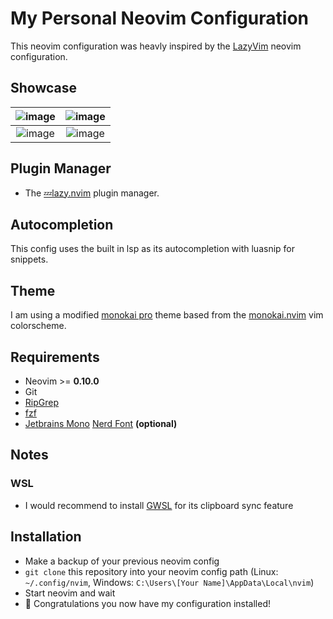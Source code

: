 # My Personal Neovim Configuration
This neovim configuration was heavly inspired by the [LazyVim](https://github.com/LazyVim/LazyVim) neovim configuration.

## Showcase
| ![image](https://github.com/user-attachments/assets/6c19955c-6fac-49f3-85c4-1daca11fd8a7) | ![image](https://github.com/user-attachments/assets/9df6d93f-6afa-46ed-98bb-47d8ab263344) |
|:------------------:|:---------------:|
| ![image](https://github.com/user-attachments/assets/d304e0b6-43df-47d8-8bd9-b5eaa46d208f) | ![image](https://github.com/user-attachments/assets/a6efaecf-bf43-4e31-8eca-76de1700e65b) |

## Plugin Manager
- The [💤lazy.nvim](https://github.com/folke/lazy.nvim) plugin manager.

## Autocompletion
This config uses the built in lsp as its autocompletion with luasnip for snippets.

## Theme
I am using a modified [monokai pro](https://monokai.pro/) theme based from the
[monokai.nvim](https://github.com/tanvirtin/monokai.nvim) vim colorscheme.

## Requirements
- Neovim >= **0.10.0**
- Git
- [RipGrep](https://github.com/BurntSushi/ripgrep)
- [fzf](https://github.com/junegunn/fzf)
- [Jetbrains Mono](https://www.jetbrains.com/lp/mono/) [Nerd Font](https://github.com/ryanoasis/nerd-fonts/tree/master/patched-fonts/JetBrainsMono) **(optional)**

## Notes

### WSL
- I would recommend to install [GWSL](https://opticos.github.io/gwsl/) for its clipboard sync feature

## Installation

- Make a backup of your previous neovim config
- `git clone` this repository into your neovim config path (Linux: `~/.config/nvim`, Windows: `C:\Users\[Your Name]\AppData\Local\nvim`)
- Start neovim and wait
- 🎉 Congratulations you now have my configuration installed!
